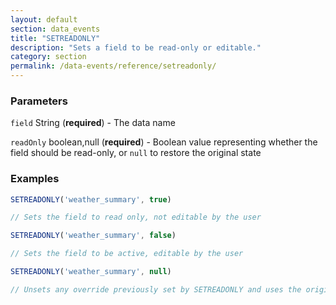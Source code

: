 ```yaml
---
layout: default
section: data_events
title: "SETREADONLY"
description: "Sets a field to be read-only or editable."
category: section
permalink: /data-events/reference/setreadonly/
---
```


### Parameters

`field` String (__required__) - The data name

`readOnly` boolean,null (__required__) - Boolean value representing whether the field should be read-only, or `null` to restore the original state

### Examples

```js
SETREADONLY('weather_summary', true)

// Sets the field to read only, not editable by the user
```


```js
SETREADONLY('weather_summary', false)

// Sets the field to be active, editable by the user
```


```js
SETREADONLY('weather_summary', null)

// Unsets any override previously set by SETREADONLY and uses the original setting from the form schema
```
